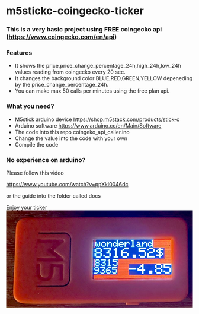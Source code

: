 # m5stickc-coingecko-ticker



### This is a very basic project using FREE coingecko api (https://www.coingecko.com/en/api)

### Features
- It shows the price,price_change_percentage_24h,high_24h,low_24h values reading from coingecko every 20 sec.
- It changes the background color BLUE,RED,GREEN,YELLOW depeneding by the price_change_percentage_24h.
- You can make max 50 calls per minutes using the free plan api.


### What you need?
- M5stick arduino device
    https://shop.m5stack.com/products/stick-c
- Arduino software
    https://www.arduino.cc/en/Main/Software
- The code into this repo
    coingeko_api_caller.ino
- Change the value into the code with your own 
- Compile the code



### No experience on arduino? 
Please follow this video

https://www.youtube.com/watch?v=ppXkl0046dc

or the guide into the folder called docs

Enjoy your ticker
![alt text](https://github.com/ottacom/m5stickc-coingecko-ticker/blob/main/docs/ticker.jpg)